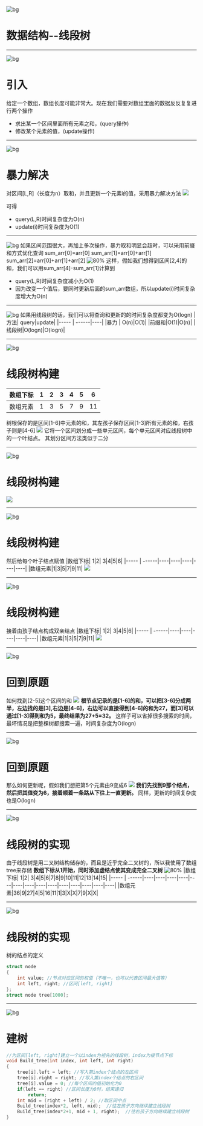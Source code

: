 <!-- $size: 16:9 -->
<!-- page_number: true -->

![bg](bg.jpg)
# 数据结构--线段树

---
![bg](bg.jpg)
# 引入
给定一个数组，数组长度可能非常大。现在我们需要对数组里面的数据反反复复进行两个操作

- 求出某一个区间里面所有元素之和，(query操作)
- 修改某个元素的值，(update操作)

---
![bg](bg.jpg)
# 暴力解决
对区间[L,R]（长度为n）取和，并且更新一个元素i的值，采用暴力解决方法
![](1.png)

可得
- query(L,R)时间复杂度为O(n)
- update(i)时间复杂度为O(1)

---
![bg](bg.jpg)
如果区间范围很大，再加上多次操作，暴力取和明显会超时，可以采用前缀和方式优化查询
sum_arr[0]=arr[0]
sum_arr[1]=arr[0]+arr[1]
sum_arr[2]=arr[0]+arr[1]+arr[2]
![80%](2.png)
这样，假如我们想得到区间[2,4]的和，我们可以用sum_arr[4]-sum_arr[1]计算到
- query(L,R)时间复杂度减小为O(1)
- 因为改变一个值后，要同时更新后面的sum_arr数组，所以update(i)时间复杂度增大为O(n)

---
![bg](bg.jpg)
如果用线段树的话，我们可以将查询和更新的的时间复杂度都变为O(logn)
|方法| query|update|
|----- | ------|----|
|暴力 | O(n)|O(1)|
|前缀和|O(1)|O(n)|
|线段树|O(logn)|O(logn)|

---
![bg](bg.jpg)
# 线段树构建
|数组下标| 1|2| 3|4|5|6|
|----- | ------|----|----|----|----|----|
|数组元素|1|3|5|7|9|11|
树根保存的是区间[1-6]中元素的和，其左孩子保存区间[1-3]所有元素的和，右孩子则是[4-6]
![](3.png)
它将一个区间划分成一些单元区间，每个单元区间对应线段树中的一个叶结点。
其划分区间方法类似于二分

---
![bg](bg.jpg)
# 线段树构建
![](4.png)

---
![bg](bg.jpg)
# 线段树构建
然后给每个叶子结点赋值
|数组下标| 1|2| 3|4|5|6|
|----- | ------|----|----|----|----|----|
|数组元素|1|3|5|7|9|11|
![](5.png)

---
![bg](bg.jpg)
# 线段树构建
接着由孩子结点构成双亲结点
|数组下标| 1|2| 3|4|5|6|
|----- | ------|----|----|----|----|----|
|数组元素|1|3|5|7|9|11|
![](6.png)

---
![bg](bg.jpg)
# 回到原题
如何找到[2-5]这个区间的和
![](7.png)
**根节点记录的是[1-6]的和，可以把[3-6]分成两半，左边找的是[3],右边是[4-6]，右边可以直接得到[4-6]的和为27，而[3]可以通过[1-3]得到和为5，最终结果为27+5=32。**
这样子可以省掉很多搜索的时间，最坏情况是把整棵树都搜索一遍，时间复杂度为O(logn)

---
![bg](bg.jpg)
# 回到原题
那么如何更新呢，假如我们想把第5个元素由9变成6
![](8.png)
**我们先找到9那个结点，然后把其值变为6，接着顺着一条路从下往上一直更新。**
同样，更新的时间复杂度也是O(logn)

---
![bg](bg.jpg)
# 线段树的实现
由于线段树是用二叉树结构储存的，而且是近乎完全二叉树的，所以我使用了数组tree来存储
**数组下标从1开始，同时添加虚结点使其变成完全二叉树**
![80%](9.png)
|数组下标| 1|2| 3|4|5|6|7|8|9|10|11|12|13|14|15|
|----- | ------|----|----|----|----|----|----|----|----|----|----|----|----|----|----|
|数组元素|36|9|27|4|5|16|11|1|3|X|X|7|9|X|X|

---
![bg](bg.jpg)
# 线段树的实现
树的结点的定义
```c++
struct node
{
    int value; //节点对应区间的权值（不唯一，也可以代表区间最大值等）
    int left, right; //区间[left, right]
};
struct node tree[1000];
```

---
![bg](bg.jpg)
# 建树
```c++
//为区间[left, right]建立一个以index为祖先的线段树，index为根节点下标
void Build_tree(int index, int left, int right)
{
    tree[i].left = left; //写入第index个结点的左区间
    tree[i].right = right; //写入第index个结点的右区间
    tree[i].value = 0; //每个区间的值初始化为0
    if(left == right) //区间长度为0时，结束递归
        return;
    int mid = (right + left) / 2; //取区间中点
    Build_tree(index*2, left, mid);  //往左孩子方向继续建立线段树
    Build_tree(index*2+1, mid + 1, right);  //往右孩子方向继续建立线段树
}
```
